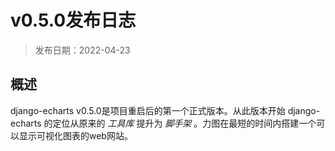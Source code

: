 # v0.5.0发布日志

> 发布日期：2022-04-23

## 概述

django-echarts v0.5.0是项目重启后的第一个正式版本。从此版本开始 django-echarts 的定位从原来的 *工具库* 提升为 *脚手架* 。力图在最短的时间内搭建一个可以显示可视化图表的web网站。